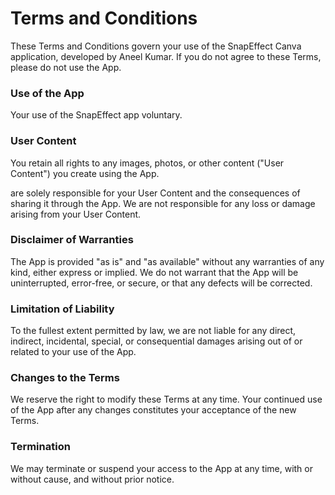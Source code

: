 ---
---
# Terms and Conditions

These Terms and Conditions govern your use of the SnapEffect Canva application, developed by Aneel Kumar. If you do not agree to these Terms, please do not use the App.

### Use of the App

Your use of the SnapEffect app voluntary.

### User Content

You retain all rights to any images, photos, or other content ("User Content") you create using the App.

 are solely responsible for your User Content and the consequences of sharing it through the App. We are not responsible for any loss or damage arising from your User Content.

### Disclaimer of Warranties

The App is provided "as is" and "as available" without any warranties of any kind, either express or implied. We do not warrant that the App will be uninterrupted, error-free, or secure, or that any defects will be corrected.

### Limitation of Liability

To the fullest extent permitted by law, we are not liable for any direct, indirect, incidental, special, or consequential damages arising out of or related to your use of the App.

### Changes to the Terms

We reserve the right to modify these Terms at any time. Your continued use of the App after any changes constitutes your acceptance of the new Terms.

### Termination

We may terminate or suspend your access to the App at any time, with or without cause, and without prior notice.
